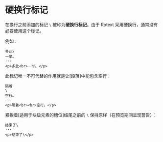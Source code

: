 # 硬换行标记

在换行之前添加的标记 `\` 被称为**硬换行标记**。由于 Rotext 采用硬换行，通<wbr />
常没有必要使用这个标记。

例如：

```example
多此\
一举。
···
<p>多此<br>一举。</p>
```

此标记唯一不可代替的作用就是让[段落]中能包含空行：

```example
隔着
\
空行。
···
<p>隔着<br><br>空行。</p>
```

紧挨着[适用于块级元素的槽位]结尾之前的 `\` 保持原样（在预览期间呈现警告）：

```example
结束了\
···
<p>结束了\</p>
```
